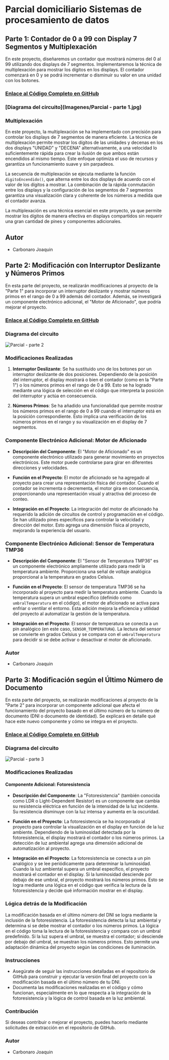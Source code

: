 # Parcial domiciliario Sistemas de procesamiento de datos

## Parte 1: Contador de 0 a 99 con Display 7 Segmentos y Multiplexación

En este proyecto, diseñaremos un contador que mostrará números del 0 al 99 utilizando dos displays de 7 segmentos. Implementaremos la técnica de multiplexación para mostrar los dígitos en los displays. El contador comenzará en 0 y se podrá incrementar o disminuir su valor en una unidad con los botones.

### [Enlace al Código Completo en GitHub](Codigos/PARCIAL_1.ino)

### [Diagrama del circuito](Imagenes/Parcial - parte 1.jpg)

### Multiplexación
En este proyecto, la multiplexación se ha implementado con precisión para controlar los displays de 7 segmentos de manera eficiente. La técnica de multiplexación permite mostrar los dígitos de las unidades y decenas en los dos displays "UNIDAD" y "DECENA" alternativamente, a una velocidad lo suficientemente rápida para crear la ilusión de que ambos están encendidos al mismo tiempo. Este enfoque optimiza el uso de recursos y garantiza un funcionamiento suave y sin parpadeos.

La secuencia de multiplexación se ejecuta mediante la función `digitoEncendido()`, que alterna entre los dos displays de acuerdo con el valor de los dígitos a mostrar. La combinación de la rápida conmutación entre los displays y la configuración de los segmentos de 7 segmentos garantiza una visualización clara y coherente de los números a medida que el contador avanza.

La multiplexación es una técnica esencial en este proyecto, ya que permite mostrar los dígitos de manera efectiva en displays compartidos sin requerir una gran cantidad de pines y componentes adicionales.

## Autor
- Carbonaro Joaquin



## Parte 2: Modificación con Interruptor Deslizante y Números Primos

En esta parte del proyecto, se realizarán modificaciones al proyecto de la "Parte 1" para incorporar un interruptor deslizante y mostrar números primos en el rango de 0 a 99 además del contador. Además, se investigará un componente electrónico adicional, el "Motor de Aficionado", que podría mejorar el proyecto.

### [Enlace al Código Completo en GitHub](Codigos/PARCIAL_2_.ino)

### Diagrama del circuito
![Parcial - parte 2](https://github.com/JoaquinCarbonaro/Parcial-Domiciliario---Sistemas-de-Procesamiento-de-Datos/assets/138243106/05cfec5d-a41e-46d2-a83b-56bbadf042af)

### Modificaciones Realizadas

1. **Interruptor Deslizante**: Se ha sustituido uno de los botones por un interruptor deslizante de dos posiciones. Dependiendo de la posición del interruptor, el display mostrará o bien el contador (como en la "Parte 1") o los números primos en el rango de 0 a 99. Esto se ha logrado mediante una lógica de selección en el código que interpreta la posición del interruptor y actúa en consecuencia.

2. **Números Primos**: Se ha añadido una funcionalidad que permite mostrar los números primos en el rango de 0 a 99 cuando el interruptor está en la posición correspondiente. Esto implica una verificación de los números primos en el rango y su visualización en el display de 7 segmentos.

### Componente Electrónico Adicional: Motor de Aficionado

- **Descripción del Componente**: El "Motor de Aficionado" es un componente electrónico utilizado para generar movimiento en proyectos electrónicos. Este motor puede controlarse para girar en diferentes direcciones y velocidades.

- **Función en el Proyecto**: El motor de aficionado se ha agregado al proyecto para crear una representación física del contador. Cuando el contador se incrementa o decrementa, el motor gira en consecuencia, proporcionando una representación visual y atractiva del proceso de conteo.

- **Integración en el Proyecto**: La integración del motor de aficionado ha requerido la adición de circuitos de control y programación en el código. Se han utilizado pines específicos para controlar la velocidad y dirección del motor. Esto agrega una dimensión física al proyecto, mejorando la experiencia del usuario.

### Componente Electrónico Adicional: Sensor de Temperatura TMP36

- **Descripción del Componente**: El "Sensor de Temperatura TMP36" es un componente electrónico ampliamente utilizado para medir la temperatura ambiente. Proporciona una señal de voltaje analógica proporcional a la temperatura en grados Celsius.

- **Función en el Proyecto**: El sensor de temperatura TMP36 se ha incorporado al proyecto para medir la temperatura ambiente. Cuando la temperatura supera un umbral específico (definido como `umbralTemperatura` en el código), el motor de aficionado se activa para enfriar o ventilar el entorno. Esta adición mejora la eficiencia y utilidad del proyecto al automatizar la gestión de la temperatura.

- **Integración en el Proyecto**: El sensor de temperatura se conecta a un pin analógico (en este caso, `SENSOR_TEMPERATURA`). La lectura del sensor se convierte en grados Celsius y se compara con el `umbralTemperatura` para decidir si se debe activar o desactivar el motor de aficionado.

### Autor
- Carbonaro Joaquin



## Parte 3: Modificación según el Último Número de Documento

En esta parte del proyecto, se realizarán modificaciones al proyecto de la "Parte 2" para incorporar un componente adicional que afecta el funcionamiento del proyecto basado en el último número de tu número de documento (DNI o documento de identidad). Se explicará en detalle qué hace este nuevo componente y cómo se integra en el proyecto.

### [Enlace al Código Completo en GitHub](Codigos/PARCIAL_3.ino)

### Diagrama del circuito
![Parcial - parte 3](https://github.com/JoaquinCarbonaro/Parcial-Domiciliario---Sistemas-de-Procesamiento-de-Datos/assets/138243106/2c39fb05-f3ae-4ad0-83cc-0a2f1d1419f1)

### Modificaciones Realizadas

#### Componente Adicional: Fotoresistencia

- **Descripción del Componente**: La "Fotoresistencia" (también conocida como LDR o Light-Dependent Resistor) es un componente que cambia su resistencia eléctrica en función de la intensidad de la luz incidente. Su resistencia disminuye con la luz intensa y aumenta en la oscuridad.

- **Función en el Proyecto**: La fotoresistencia se ha incorporado al proyecto para controlar la visualización en el display en función de la luz ambiente. Dependiendo de la luminosidad detectada por la fotoresistencia, el display mostrará el contador o los números primos. La detección de luz ambiental agrega una dimensión adicional de automatización al proyecto.

- **Integración en el Proyecto**: La fotoresistencia se conecta a un pin analógico y se lee periódicamente para determinar la luminosidad. Cuando la luz ambiental supera un umbral específico, el proyecto mostrará el contador en el display. Si la luminosidad desciende por debajo de ese umbral, el proyecto mostrará los números primos. Esto se logra mediante una lógica en el código que verifica la lectura de la fotoresistencia y decide qué información mostrar en el display.

### Lógica detrás de la Modificación

La modificación basada en el último número del DNI se logra mediante la inclusión de la fotoresistencia. La fotoresistencia detecta la luz ambiental y determina si se debe mostrar el contador o los números primos. La lógica en el código toma la lectura de la fotoresistencia y compara con un umbral predefinido. Si la luz supera el umbral, se muestra el contador; si desciende por debajo del umbral, se muestran los números primos. Esto permite una adaptación dinámica del proyecto según las condiciones de iluminación.

### Instrucciones

- Asegúrate de seguir las instrucciones detalladas en el repositorio de GitHub para construir y ejecutar la versión final del proyecto con la modificación basada en el último número de tu DNI.
- Documenta las modificaciones realizadas en el código y cómo funcionan, especialmente en lo que respecta a la integración de la fotoresistencia y la lógica de control basada en la luz ambiental.

### Contribución

Si deseas contribuir o mejorar el proyecto, puedes hacerlo mediante solicitudes de extracción en el repositorio de GitHub.

### Autor
- Carbonaro Joaquin
